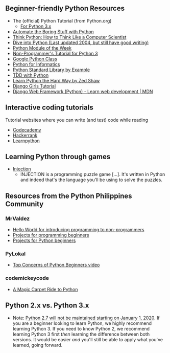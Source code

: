 ## Beginner-friendly Python Resources
- The (official) Python Tutorial (from Python.org)
  - [For Python 3.x](https://docs.python.org/3/tutorial/index.html)
- [Automate the Boring Stuff with Python](https://automatetheboringstuff.com/)
- [Think Python: How to Think Like a Computer Scientist](http://greenteapress.com/wp/think-python-2e/)
- [Dive into Python (Last updated 2004, but still have good writing)](http://www.diveintopython.net/)
- [Python Module of the Week](https://pymotw.com/3/)
- [Non-Programmer's Tutorial for Python 3](https://en.wikibooks.org/wiki/Non-Programmer%27s_Tutorial_for_Python_3)
- [Google Python Class](https://developers.google.com/edu/python/)
- [Python for Informatics](http://pythonlearn.com/book.php)
- [Python Standard Library by Example](http://doughellmann.com/pages/python-standard-library-by-example.html)
- [TDD with Python](http://chimera.labs.oreilly.com/books/1234000000754)
- [Learn Python the Hard Way by Zed Shaw](http://learnpythonthehardway.org/book/)
- [Django Girls Tutorial](http://tutorial.djangogirls.org/en/)
- [Django Web Framework (Python) - Learn web development | MDN](https://developer.mozilla.org/en-US/docs/Learn/Server-side/Django)

## Interactive coding tutorials
Tutorial websites where you can write (and test) code while reading
- [Codecademy](https://www.codecademy.com/learn/python)
- [Hackerrank](https://www.hackerrank.com/domains/python/py-introduction)
- [Learnpython](http://www.learnpython.org/)

## Learning Python through games
- [Injection](https://schilcote.itch.io/injection)
  - INJECTION is a programming puzzle game [...]. It's written in Python and indeed that's the language you'll be using to solve the puzzles.

## Resources from the Python Philippines Community
### MrValdez
- [Hello World for introducing programming to non-programmers](https://mrvaldez.ph/my-suggested-hello-world-for-introducing-programming-to-non-programmers)
- [Projects for programming beginners](https://mrvaldez.ph/projects-for-programming-beginners)
- [Projects for Python beginners](https://mrvaldez.ph/projects-for-programming-beginners)
### PyLokal
- [Top Concerns of Python Beginners video](https://youtu.be/4JlTdhaatVk)
### codemickeycode
- [A Magic Carpet Ride to Python](https://github.com/codemickeycode/magic-carpet-python)

## Python 2.x vs. Python 3.x
- Note: [Python 2.7 will not be maintained starting on January 1, 2020](https://pythonclock.org/). If you are a beginner looking to learn Python, we highly recommend learning Python 3. If you need to know Python 2, we recommend learning Python 3 first *then* learning the difference between both versions. It would be easier *and* you'll still be able to apply what you've learned, going forward.

